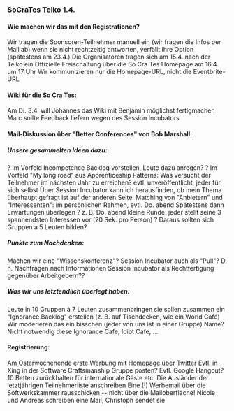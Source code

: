 ### SoCraTes Telko 1.4.


#### Wie machen wir das mit den Registrationen?
Wir tragen die Sponsoren-Teilnehmer manuell ein (wir fragen die Infos per Mail ab)
wenn sie nicht rechtzeitig antworten, verfällt ihre Option (spätestens am 23.4.)
Die Organisatoren tragen sich am 15.4. nach der Telko ein
Offizielle Freischaltung über die So Cra Tes Homepage am 16.4. um 17 Uhr
Wir kommunizieren nur die Homepage-URL, nicht die Eventbrite-URL

#### Wiki für die So Cra Tes:
Am Di. 3.4. will Johannes das Wiki mit Benjamin möglichst fertigmachen
Marc sollte Feedback liefern wegen des Session Incubators

#### Mail-Diskussion über "Better Conferences" von Bob Marshall:
##### Unsere gesammelten Ideen dazu:
? Im Vorfeld Incompetence Backlog vorstellen, Leute dazu anregen?
? Im Vorfeld "My long road" aus Apprenticeship Patterns: Was versucht der Teilnehmer im nächsten Jahr zu erreichen? evtl. unveröffentlicht, jeder für sich selbst
Über Session Incubator kann ich herausfinden, ob mein Thema überhaupt gefragt ist
auf der anderen Seite:
Matching von "Anbietern" und "Interessenten": im persönlichen Rahmen, evtl. Do. abend
Spätestens dann Erwartungen überlegen
? z. B. Do. abend kleine Runde: jeder stellt seine 3 spannendsten Interessen vor (20 Sek. pro Person)
? Daraus sollten sich Gruppen a 5 Leuten bilden?
##### Punkte zum Nachdenken:
Machen wir eine "Wissenskonferenz"?
Session Incubator auch als "Pull"? D. h. Nachfragen nach Informationen
Session Incubator als Rechtfertigung gegenüber Arbeitgebern??
##### Was wir uns letztendlich überlegt haben:
Leute in 10 Gruppen à 7 Leuten zusammenbringen
sie sollen zusammen ein "Ignorance Backlog" erstellen (z. B. auf Tischdecken, wie ein World Café)
Wir moderieren das ein bisschen (jeder von uns ist in einer Gruppe)
Name? Nicht notwendig diese  Ignorance Cafe, Idiot Cafe, ...

#### Registrierung:
Am Osterwochenende erste Werbung mit Homepage über Twitter
Evtl. in Xing in der Software Craftsmanship Gruppe posten?
Evtl. Google Hangout?
10 Betten zurückhalten für internationale Gäste etc.
Die Ausländer der letztjährigen Teilnehmerliste anschreiben
Eine (!) Werbemail über die Softwerkskammer rausschicken -- nicht über die Mailoberfläche!
Nicole und Andreas schreiben eine Mail, Christoph sendet sie
